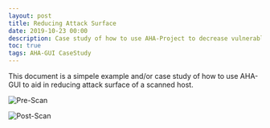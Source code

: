 ```yaml
---
layout: post
title: Reducing Attack Surface
date: 2019-10-23 00:00
description: Case study of how to use AHA-Project to decrease vulnerable attack surface.
toc: true
tags: AHA-GUI CaseStudy
---
```


This document is a simpele example and/or case study of how to use AHA-GUI to aid in reducing attack surface of a scanned host.





![Pre-Scan](https://aha-project.github.io/images/CaseStudy1/PreScan.png)



![Post-Scan](https://aha-project.github.io/images/CaseStudy1/PostScan.png)










